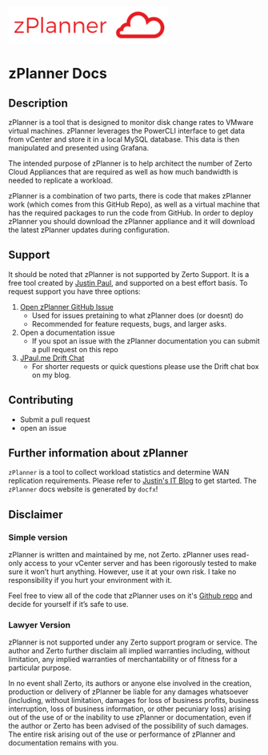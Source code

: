 ![zplanner](zplannerlogo.png)
# zPlanner Docs

## Description

zPlanner is a tool that is designed to monitor disk change rates to VMware virtual machines. zPlanner leverages the PowerCLI interface to get data from vCenter and store it in a local MySQL database. This data is then manipulated and presented using Grafana.

The intended purpose of zPlanner is to help architect the number of Zerto Cloud Appliances that are required as well as how much bandwidth is needed to replicate a workload.

zPlanner is a combination of two parts, there is code that makes zPlanner work (which comes from this GitHub Repo), as well as a virtual machine that has the required packages to run the code from GitHub. In order to deploy zPlanner you should download the zPlanner appliance and it will download the latest zPlanner updates during configuration.

## Support

It should be noted that zPlanner is not supported by Zerto Support. It is a free tool created by [Justin Paul](https://github.com/recklessop), and supported on a best effort basis. To request support you have three options:

1. [Open zPlanner GitHub Issue](https://github.com/zerto-ta-Public/zplanner/issues)
    - Used for issues pretaining to what zPlanner does (or doesnt) do
    - Recommended for feature requests, bugs, and larger asks.
2. Open a documentation issue
    - If you spot an issue with the zPlanner documentation you can submit a pull request on this repo
3. [JPaul.me Drift Chat](http://jpaul.me)
    - For shorter requests or quick questions please use the Drift chat box on my blog.


## Contributing

* Submit a pull request
* open an issue

## Further information about zPlanner

`zPlanner` is a tool to collect workload statistics and determine WAN replication requirements. Please refer to [Justin's IT Blog](https://jpaul.me/zplanner/) to get started. The `zPlanner` docs website is generated by `docfx`!

## Disclaimer

### Simple version

zPlanner is written and maintained by me, not Zerto. zPlanner uses read-only access to your vCenter server and has been rigorously tested to make sure it won’t hurt anything. However, use it at your own risk. I take no responsibility if you hurt your environment with it.

Feel free to view all of the code that zPlanner uses on it's [Github repo](http://github.com/Zerto-TA-Public/zPlanner) and decide for yourself if it’s safe to use.

### Lawyer Version

zPlanner is not supported under any Zerto support program or service. The author and Zerto further disclaim all implied warranties including, without limitation, any implied warranties of merchantability or of fitness for a particular purpose.

In no event shall Zerto, its authors or anyone else involved in the creation, production or delivery of zPlanner be liable for any damages whatsoever (including, without limitation, damages for loss of business profits, business interruption, loss of business information, or other pecuniary loss) arising out of the use of or the inability to use zPlanner or documentation, even if the author or Zerto has been advised of the possibility of such damages. The entire risk arising out of the use or performance of zPlanner and documentation remains with you.